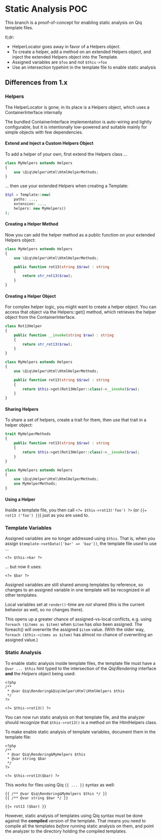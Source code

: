 # Static Analysis POC

This branch is a proof-of-concept for enabling static analysis on Qiq template files.

tl;dr:

- HelperLocator goes away in favor of a Helpers object.
- To create a helper, add a method on an extended Helpers object, and inject the extended Helpers object into the Template.
- Assigned variables are `$foo` and not `$this->foo`
- Use an intersection typehint in the template file to enable static analysis

## Differences from 1.x

### Helpers

The HelperLocator is gone; in its place is a Helpers object, which uses a ContainerInterface internally

The bundled ContainerInterface implementation is auto-wiring and lightly configurable, but it is intentionally low-powered and suitable mainly for simple objects with few dependencies.

#### Extend and Inject a Custom Helpers Object

To add a helper of your own, first extend the Helpers class ...

```php
class MyHelpers extends Helpers
{
    use \Qiq\Helper\Html\HtmlHelperMethods;
}
```

... then use your extended Helpers when creating a Template:

```php
$tpl = Template::new(
    paths: ...,
    extension: ...,
    helpers: new MyHelpers()
);
```

#### Creating a Helper Method

Now you can add the helper method as a public function on your extended Helpers object:

```php
class MyHelpers extends Helpers
{
    use \Qiq\Helper\Html\HtmlHelperMethods;

    public function rot13(string $$raw) : string
    {
        return str_rot13($raw);
    }
}
```

#### Creating a Helper Object

For complex helper logic, you might want to create a helper object. You can access that object via the Helpers::get() method, which retrieves the helper object from the ContainerInterface.

```php
class Rot13Helper
{
    public function __invoke(string $raw) : string
    {
        return str_rot13($raw);
    }
}

class MyHelpers extends Helpers
{
    use \Qiq\Helper\Html\HtmlHelperMethods;

    public function rot13(string $$raw) : string
    {
        return $this->get(Rot13Helper::class)->__invoke($raw);
    }
}
```

#### Sharing Helpers

To share a set of helpers, create a trait for them, then use that trait in a helper object:

```php
trait MyHelperMethods
{
    public function rot13(string $$raw) : string
    {
        return $this->get(Rot13Helper::class)->__invoke($raw);
    }
}

class MyHelpers extends Helpers
{
    use \Qiq\Helper\Html\HtmlHelperMethods;
    use MyHelperMethods;
}
```

#### Using a Helper

Inside a template file, you then call `<?= $this->rot13('foo') ?>` (or `{{= rot13 ('foo') }}`) just as you are used to.


### Template Variables

Assigned variables are no longer addressed using `$this`. That is, when you assign `$template->setData(['bar' => 'baz'])`, the template file *used* to use ...

```html+php
<?= $this->bar ?>
```

... but now it uses:

```html+php
<?= $bar ?>
```

Assigned variables are still shared among templates by reference, so changes to an assigned variable in one template will be recognized in all other templates.

Local variables set at `render()`-time are *not* shared (this is the current behavior as well, so no changes there).

This opens up a greater chance of assigned-vs-local conflicts, e.g. using `foreach ($items as $item)` when `$item` has *also* been assigned. The foreach() will overwrite the assigned `$item` value. (With the older way, `foreach ($this->items as $item)` has almost no chance of overwriting an assigned value.)


### Static Analysis

To enable static analysis inside template files, the template file must have a `@var ... $this` hint typed to the intersection of the _Qiq\Rendering_ interface **and** the _Helpers_ object being used:

```html+php
<?php
/**
 * @var Qiq\Rendering&Qiq\Helper\Html\HtmlHelpers $this
 */
?>

<?= $this->rot13() ?>
```

You can now run static analysis on that template file, and the analyzer
should recognize that `$this->rot13()` is a method on the HtmlHelpers class.

To make enable static analysis of template variables, document them in the
template file:

```html+php
<?php
/**
 * @var Qiq\Rendering&MyHelpers $this
 * @var string $bar
 */
?>

<?= $this->rot13($bar) ?>
```

This works for files using Qiq `{{ ... }}` syntax as well:

```qiq
{{ /** @var Qiq\Rendering&MyHelpers $this */ }}
{{ /** @var string $bar */ }}

{{= rot13 ($bar) }}
```

However, static analysis of templates using Qiq syntax must be done against
the **compiled** version of the template. That means you need to compile all
the templates *before* running static analysis on them, and point the
analyzer to the directory holding the compiled templates.
